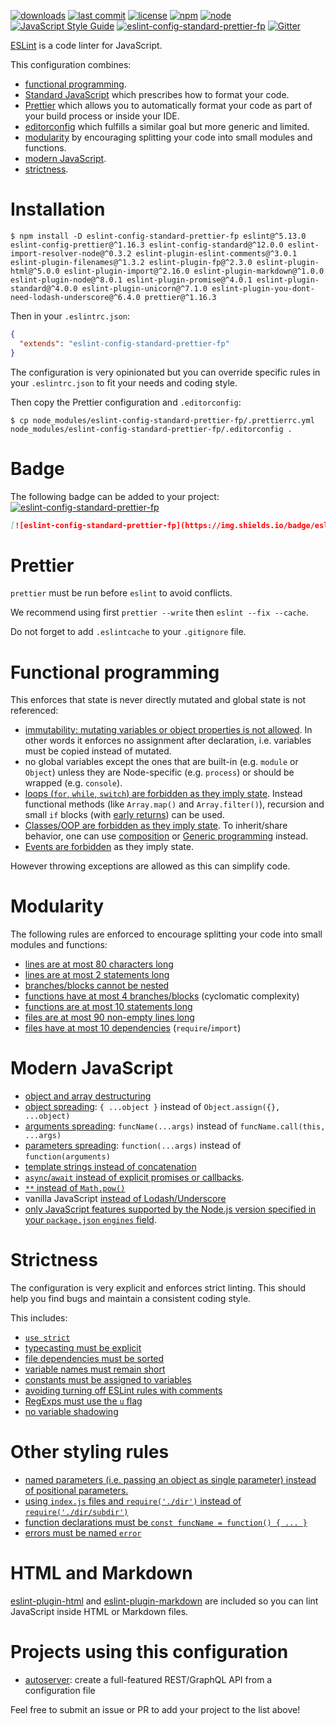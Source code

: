 [![downloads](https://img.shields.io/npm/dt/eslint-config-standard-prettier-fp.svg?logo=npm)](https://www.npmjs.com/package/eslint-config-standard-prettier-fp) [![last commit](https://img.shields.io/github/last-commit/ehmicky/eslint-config-standard-prettier-fp.svg?logo=github&logoColor=white)](https://github.com/ehmicky/eslint-config-standard-prettier-fp/graphs/contributors) [![license](https://img.shields.io/badge/license-Apache%202.0-4cc61e.svg?logo=github&logoColor=white)](https://www.apache.org/licenses/LICENSE-2.0) [![npm](https://img.shields.io/npm/v/eslint-config-standard-prettier-fp.svg?logo=npm)](https://www.npmjs.com/package/eslint-config-standard-prettier-fp) [![node](https://img.shields.io/node/v/eslint-config-standard-prettier-fp.svg?logo=node.js)](#) [![JavaScript Style Guide](https://img.shields.io/badge/code_style-standard-brightgreen.svg?logo=javascript)](https://standardjs.com) [![eslint-config-standard-prettier-fp](https://img.shields.io/badge/eslint-config--standard--prettier--fp-4cc61e.svg?logo=eslint&logoColor=white)](https://github.com/ehmicky/eslint-config-standard-prettier-fp) [![Gitter](https://img.shields.io/gitter/room/ehmicky/eslint-config-standard-prettier-fp.svg?logo=gitter)](https://gitter.im/ehmicky-code/eslint-config-standard-prettier-fp)

[ESLint](https://eslint.org/) is a code linter for JavaScript.

This configuration combines:

- [functional programming](#functional-programming).
- [Standard JavaScript](https://standardjs.com/) which prescribes how to
  format your code.
- [Prettier](https://prettier.io/) which allows you to automatically format
  your code as part of your build process or inside your IDE.
- [editorconfig](https://editorconfig.org/) which fulfills a similar goal but
  more generic and limited.
- [modularity](#modularity) by encouraging splitting your code into small
  modules and functions.
- [modern JavaScript](#modern-javascript).
- [strictness](#stricness).

# Installation

```
$ npm install -D eslint-config-standard-prettier-fp eslint@^5.13.0 eslint-config-prettier@^1.16.3 eslint-config-standard@^12.0.0 eslint-import-resolver-node@^0.3.2 eslint-plugin-eslint-comments@^3.0.1 eslint-plugin-filenames@^1.3.2 eslint-plugin-fp@^2.3.0 eslint-plugin-html@^5.0.0 eslint-plugin-import@^2.16.0 eslint-plugin-markdown@^1.0.0 eslint-plugin-node@^8.0.1 eslint-plugin-promise@^4.0.1 eslint-plugin-standard@^4.0.0 eslint-plugin-unicorn@^7.1.0 eslint-plugin-you-dont-need-lodash-underscore@^6.4.0 prettier@^1.16.3
```

Then in your `.eslintrc.json`:

```json
{
  "extends": "eslint-config-standard-prettier-fp"
}
```

The configuration is very opinionated but you can override specific rules in
your `.eslintrc.json` to fit your needs and coding style.

Then copy the Prettier configuration and `.editorconfig`:

```shell
$ cp node_modules/eslint-config-standard-prettier-fp/.prettierrc.yml node_modules/eslint-config-standard-prettier-fp/.editorconfig .
```

# Badge

The following badge can be added to your project: [![eslint-config-standard-prettier-fp](https://img.shields.io/badge/eslint-config--standard--prettier--fp-4cc61e.svg?logo=eslint&logoColor=white)](https://github.com/ehmicky/eslint-config-standard-prettier-fp)

```markdown
[![eslint-config-standard-prettier-fp](https://img.shields.io/badge/eslint-config--standard--prettier--fp-4cc61e.svg?logo=eslint&logoColor=white)](https://github.com/ehmicky/eslint-config-standard-prettier-fp)
```

# Prettier

`prettier` must be run before `eslint` to avoid conflicts.

We recommend using first `prettier --write` then `eslint --fix --cache`.

Do not forget to add `.eslintcache` to your `.gitignore` file.

# Functional programming

This enforces that state is never directly mutated and global state is not
referenced:

- [immutability: mutating variables or object properties is not allowed](https://github.com/jfmengels/eslint-plugin-fp/blob/master/docs/rules/no-mutation.md).
  In other words it enforces no assignment after declaration, i.e. variables
  must be copied instead of mutated.
- no global variables except the ones that are built-in (e.g. `module` or
  `Object`) unless they are Node-specific (e.g. `process`) or should be wrapped
  (e.g. `console`).
- [loops (`for`, `while`, `switch`) are forbidden as they imply state](https://github.com/jfmengels/eslint-plugin-fp/blob/master/docs/rules/no-loops.md).
  Instead functional methods (like `Array.map()` and `Array.filter()`),
  recursion and small `if` blocks (with
  [early returns](https://eslint.org/docs/rules/no-else-return)) can be used.
- [Classes/OOP are forbidden as they imply state](https://github.com/jfmengels/eslint-plugin-fp/blob/master/docs/rules/no-class.md).
  To inherit/share behavior, one can use
  [composition](https://en.wikipedia.org/wiki/Composition_over_inheritance)
  or [Generic programming](https://en.wikipedia.org/wiki/Generic_programming)
  instead.
- [Events are forbidden](https://github.com/jfmengels/eslint-plugin-fp/blob/master/docs/rules/no-events.md)
  as they imply state.

However throwing exceptions are allowed as this can simplify code.

# Modularity

The following rules are enforced to encourage splitting your code into small
modules and functions:

- [lines are at most 80 characters long](https://eslint.org/docs/rules/max-len)
- [lines are at most 2 statements long](https://eslint.org/docs/rules/max-statements-per-line)
- [branches/blocks cannot be nested](https://eslint.org/docs/rules/max-depth)
- [functions have at most 4 branches/blocks](https://eslint.org/docs/rules/complexity)
  (cyclomatic complexity)
- [functions are at most 10 statements long](https://eslint.org/docs/rules/max-statements)
- [files are at most 90 non-empty lines long](https://eslint.org/docs/rules/max-lines)
- [files have at most 10 dependencies](https://github.com/benmosher/eslint-plugin-import/blob/master/docs/rules/max-dependencies.md)
  (`require`/`import`)

# Modern JavaScript

- [object and array destructuring](https://eslint.org/docs/rules/prefer-destructuring)
- [object spreading](https://eslint.org/docs/rules/prefer-object-spread):
  `{ ...object }` instead of `Object.assign({}, ...object)`
- [arguments spreading](https://eslint.org/docs/rules/prefer-spread):
  `funcName(...args)` instead of
  `funcName.call(this, ...args)`
- [parameters spreading](https://eslint.org/docs/rules/prefer-rest-params):
  `function(...args)` instead of `function(arguments)`
- [template strings instead of concatenation](https://eslint.org/docs/rules/prefer-template)
- [`async`/`await` instead of explicit promises or callbacks](https://github.com/xjamundx/eslint-plugin-promise/blob/master/docs/rules/prefer-await-to-then.md).
- [`**` instead of `Math.pow()`](https://github.com/sindresorhus/eslint-plugin-unicorn/blob/master/docs/rules/prefer-exponentiation-operator.md)
- vanilla JavaScript
  [instead of Lodash/Underscore](https://github.com/you-dont-need/You-Dont-Need-Lodash-Underscore)
- [only JavaScript features supported by the Node.js version specified in your
  `package.json` `engines` field](https://github.com/mysticatea/eslint-plugin-node/blob/master/docs/rules/no-unsupported-features.md).

# Strictness

The configuration is very explicit and enforces strict linting. This should
help you find bugs and maintain a consistent coding style.

This includes:

- [`use strict`](https://eslint.org/docs/rules/strict)
- [typecasting must be explicit](https://eslint.org/docs/rules/no-implicit-coercion)
- [file dependencies must be sorted](https://github.com/benmosher/eslint-plugin-import/blob/master/docs/rules/order.md)
- [variable names must remain short](https://eslint.org/docs/rules/id-length)
- [constants must be assigned to variables](https://eslint.org/docs/rules/no-magic-numbers)
- [avoiding turning off ESLint rules with comments](https://github.com/mysticatea/eslint-plugin-eslint-comments)
- [RegExps must use the `u` flag](https://eslint.org/docs/rules/require-unicode-regexp)
- [no variable shadowing](https://eslint.org/docs/rules/no-shadow)

# Other styling rules

- [named parameters (i.e. passing an object as single parameter) instead of
  positional parameters.](https://eslint.org/docs/rules/max-params)
- [using `index.js` files and `require('./dir')` instead of
  `require('./dir/subdir')`](https://github.com/benmosher/eslint-plugin-import/blob/master/docs/rules/no-internal-modules.md)
- [function declarations must be `const funcName = function() { ... }`](https://eslint.org/docs/rules/func-style)
- [errors must be named `error`](https://github.com/sindresorhus/eslint-plugin-unicorn/blob/master/docs/rules/catch-error-name.md)

# HTML and Markdown

[eslint-plugin-html](https://github.com/BenoitZugmeyer/eslint-plugin-html) and
[eslint-plugin-markdown](https://github.com/eslint/eslint-plugin-markdown) are
included so you can lint JavaScript inside HTML or Markdown files.

# Projects using this configuration

- [autoserver](https://github.com/autoserver-org/autoserver):
  create a full-featured REST/GraphQL API from a configuration file

Feel free to submit an issue or PR to add your project to the list above!
